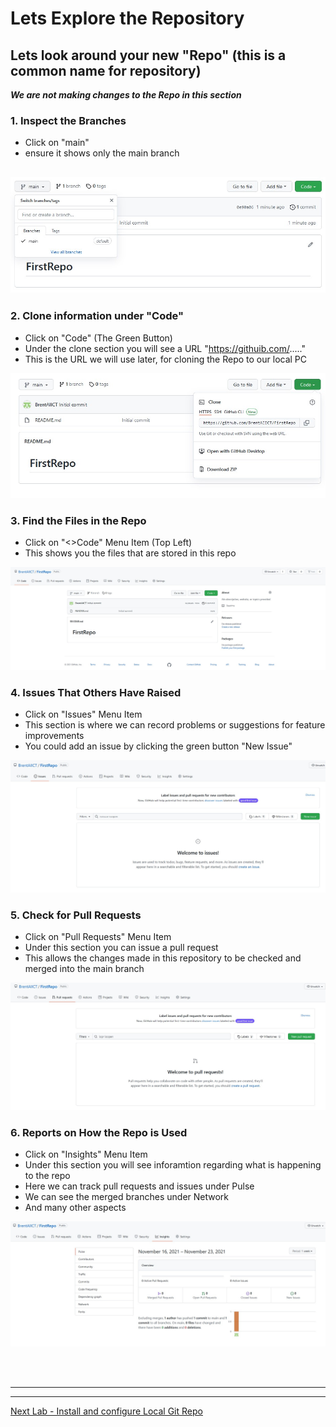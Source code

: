 # Lets Explore the Repository

## Lets look around your new "Repo" (this is a common name for repository)

***We are not making changes to the Repo in this section***

### 1. Inspect the Branches
- Click on "main"
- ensure it shows only the main branch

![GitHub Signup page](Pics/git20.jpg)
---

### 2. Clone information under "Code"
- Click on "Code" (The Green Button)
- Under the clone section you will see a URL "https://githuib.com/....."
- This is the URL we will use later, for cloning the Repo to our local PC

![GitHub Signup page](Pics/git21.jpg)

### 3. Find the Files in the Repo
- Click on "<>Code" Menu Item (Top Left)
- This shows you the files that are stored in this repo

![GitHub Signup page](Pics/git22.jpg)

### 4. Issues That Others Have Raised
- Click on "Issues" Menu Item
- This section is where we can record problems or suggestions for feature improvements
- You could add an issue by clicking the green button "New Issue" 

![GitHub Signup page](Pics/git23.jpg)

### 5. Check for Pull Requests
- Click on "Pull Requests" Menu Item
- Under this section you can issue a pull request
- This allows the changes made in this repository to be checked and merged into the main branch

![GitHub Signup page](Pics/git24.jpg)

### 6. Reports on How the Repo is Used
- Click on "Insights" Menu Item
- Under this section you will see inforamtion regarding what is happening to the repo 
- Here we can track pull requests and issues under Pulse
- We can see the merged branches under Network
- And many other aspects

![GitHub Signup page](Pics/git25.jpg)

<br>
<br>

---
---

[Next Lab - Install and configure Local Git Repo](InstallLocalGit.md#installing-and-configuring-git-on-your-local-computer)


